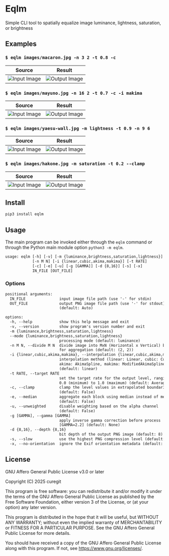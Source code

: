 # Eqlm

Simple CLI tool to spatially equalize image luminance, lightness, saturation, or brightness

## Examples

### `$ eqlm images/macaron.jpg -n 3 2 -t 0.8 -c`

| Source                             | Result                                   |
| ---------------------------------- | ---------------------------------------- |
| ![Input Image](images/macaron.jpg) | ![Output Image](images/macaron-eqlm.png) |

### `$ eqlm images/mayuno.jpg -n 16 2 -t 0.7 -c -i makima`

| Source                            | Result                                  |
| --------------------------------- | --------------------------------------- |
| ![Input Image](images/mayuno.jpg) | ![Output Image](images/mayuno-eqlm.jpg) |

### `$ eqlm images/yaesu-wall.jpg -m lightness -t 0.9 -n 9 6`

| Source                                | Result                                      |
| ------------------------------------- | ------------------------------------------- |
| ![Input Image](images/yaesu-wall.jpg) | ![Output Image](images/yaesu-wall-eqlm.jpg) |

### `$ eqlm images/hakone.jpg -m saturation -t 0.2 --clamp`

| Source                            | Result                                  |
| --------------------------------- | --------------------------------------- |
| ![Input Image](images/hakone.jpg) | ![Output Image](images/hakone-eqlm.jpg) |

## Install

```sh
pip3 install eqlm
```

## Usage

The main program can be invoked either through the `eqlm` command or through the Python main module option `python3 -m eqlm`.

```txt
usage: eqlm [-h] [-v] [-m {luminance,brightness,saturation,lightness}]
            [-n M N] [-i {linear,cubic,akima,makima}] [-t RATE]
            [-c] [-e] [-u] [-g [GAMMA]] [-d {8,16}] [-s] [-x]
            IN_FILE [OUT_FILE]
```

### Options

```txt
positional arguments:
  IN_FILE               input image file path (use '-' for stdin)
  OUT_FILE              output PNG image file path (use '-' for stdout)
                        (default: Auto)

options:
  -h, --help            show this help message and exit
  -v, --version         show program's version number and exit
  -m {luminance,brightness,saturation,lightness}
  --mode {luminance,brightness,saturation,lightness}
                        processing mode (default: luminance)
  -n M N, --divide M N  divide image into MxN (Horizontal x Vertical) blocks
                        for aggregation (default: (2, 2))
  -i {linear,cubic,akima,makima}, --interpolation {linear,cubic,akima,makima}
                        interpolation method (linear: Linear, cubic: CubicSpline,
                        akima: AkimaSpline, makima: ModifiedAkimaSpline)
                        (default: linear)
  -t RATE, --target RATE
                        set the target rate for the output level, ranging from
                        0.0 (minimum) to 1.0 (maximum) (default: Average)
  -c, --clamp           clamp the level values in extrapolated boundaries
                        (default: False)
  -e, --median          aggregate each block using median instead of mean
                        (default: False)
  -u, --unweighted      disable weighting based on the alpha channel
                        (default: False)
  -g [GAMMA], --gamma [GAMMA]
                        apply inverse gamma correction before process
                        [GAMMA=2.2] (default: None)
  -d {8,16}, --depth {8,16}
                        bit depth of the output PNG image (default: 8)
  -s, --slow            use the highest PNG compression level (default: False)
  -x, --no-orientation  ignore the Exif orientation metadata (default: False)
```

## License

GNU Affero General Public License v3.0 or later

Copyright (C) 2025 curegit

This program is free software: you can redistribute it and/or modify it under the terms of the GNU Affero General Public License as published by the Free Software Foundation, either version 3 of the License, or (at your option) any later version.

This program is distributed in the hope that it will be useful, but WITHOUT ANY WARRANTY; without even the implied warranty of MERCHANTABILITY or FITNESS FOR A PARTICULAR PURPOSE. See the GNU Affero General Public License for more details.

You should have received a copy of the GNU Affero General Public License along with this program. If not, see <https://www.gnu.org/licenses/>.

